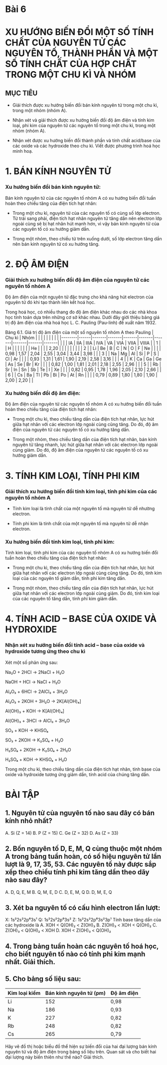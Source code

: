# Bài 6
# XU HƯỚNG BIẾN ĐỔI MỘT SỐ TÍNH CHẤT CỦA NGUYÊN TỬ CÁC NGUYÊN TỐ, THÀNH PHẦN VÀ MỘT SỐ TÍNH CHẤT CỦA HỢP CHẤT TRONG MỘT CHU KÌ VÀ NHÓM

## MỤC TIÊU

- Giải thích được xu hướng biến đổi bán kính nguyên tử trong một chu kì, trong một nhóm (nhóm A).

- Nhận xét và giải thích được xu hướng biến đổi độ âm điện và tính kim loại, phi kim của nguyên tử các nguyên tố trong một chu kì, trong một nhóm (nhóm A).

- Nhận xét được xu hướng biến đổi thành phần và tính chất acid/base của các oxide và các hydroxide theo chu kì. Viết được phương trình hoá học minh hoạ.

# 1. BÁN KÍNH NGUYÊN TỬ

### Xu hướng biến đổi bán kính nguyên tử:

Bán kính nguyên tử của các nguyên tố nhóm A có xu hướng biến đổi tuần hoàn theo chiều tăng của điện tích hạt nhân:
- Trong một chu kì, nguyên tử của các nguyên tố có cùng số lớp electron. Từ trái sang phải, điện tích hạt nhân nguyên tử tăng dần nên electron lớp ngoài cùng sẽ bị hạt nhân hút mạnh hơn, vì vậy bán kính nguyên tử của các nguyên tố có xu hướng giảm dần.

- Trong một nhóm, theo chiều từ trên xuống dưới, số lớp electron tăng dần nên bán kính nguyên tử có xu hướng tăng.

# 2. ĐỘ ÂM ĐIỆN

### Giải thích xu hướng biến đổi độ âm điện của nguyên tử các nguyên tố nhóm A

Độ âm điện của một nguyên tử đặc trưng cho khả năng hút electron của nguyên tử đó khi tạo thành liên kết hoá học.

Trong hoá học, có nhiều thang đo độ âm điện khác nhau do các nhà khoa học tính toán dựa trên những cơ sở khác nhau. Dưới đây giới thiệu bảng giá trị độ âm điện của nhà hoá học L. C. Pauling (Pau-linh) đề xuất năm 1932.

Bảng 6.1. Giá trị độ âm điện của một số nguyên tố nhóm A theo Pauling
| Chu kì | Nhóm |       |       |       |       |       |       |       |       |
|--------|------|-------|-------|-------|-------|-------|-------|-------|-------|
|        |      | IA    | IIA   | IIIA  | IVA   | VA    | VIA   | VIIA  | VIIIA |
| 1      |      | H     |       |       |       |       |       |       | He    |
|        |      | 2,20  |       |       |       |       |       |       |       |
| 2      |      | Li    | Be    | B     | C     | N     | O     | F     | Ne    |
|        |      | 0,98  | 1,57  | 2,04  | 2,55  | 3,04  | 3,44  | 3,98  |       |
| 3      |      | Na    | Mg    | Al    | Si    | P     | S     | Cl    | Ar    |
|        |      | 0,93  | 1,31  | 1,61  | 1,90  | 2,19  | 2,58  | 3,16  |       |
| 4      |      | K     | Ca    | Ga    | Ge    | As    | Se    | Br    | Kr    |
|        |      | 0,82  | 1,00  | 1,81  | 2,01  | 2,18  | 2,55  | 2,96  |       |
| 5      |      | Rb    | Sr    | In    | Sn    | Sb    | Te    | I     | Xe    |
|        |      | 0,82  | 0,95  | 1,78  | 1,96  | 2,05  | 2,10  | 2,66  |       |
| 6      |      | Cs    | Ba    | Tl    | Pb    | Bi    | Po    | At    | Rn    |
|        |      | 0,79  | 0,89  | 1,80  | 1,80  | 1,90  | 2,00  | 2,20  |       |

### Xu hướng biến đổi độ âm điện:

Độ âm điện của nguyên tử các nguyên tố nhóm A có xu hướng biến đổi tuần hoàn theo chiều tăng của điện tích hạt nhân:
- Trong một chu kì, theo chiều tăng dần của điện tích hạt nhân, lực hút giữa hạt nhân với các electron lớp ngoài cùng cũng tăng. Do đó, độ âm điện của nguyên tử các nguyên tố có xu hướng tăng dần.

- Trong một nhóm, theo chiều tăng dần của điện tích hạt nhân, bán kính nguyên tử tăng nhanh, lực hút giữa hạt nhân với các electron lớp ngoài cùng giảm. Do đó, độ âm điện của nguyên tử các nguyên tố có xu hướng giảm dần.

# 3. TÍNH KIM LOẠI, TÍNH PHI KIM

### Giải thích xu hướng biến đổi tính kim loại, tính phi kim của các nguyên tố nhóm A

- Tính kim loại là tính chất của một nguyên tố mà nguyên tử dễ nhường electron.

- Tính phi kim là tính chất của một nguyên tố mà nguyên tử dễ nhận electron.

### Xu hướng biến đổi tính kim loại, tính phi kim:

Tính kim loại, tính phi kim của các nguyên tố nhóm A có xu hướng biến đổi tuần hoàn theo chiều tăng của điện tích hạt nhân:
- Trong một chu kì, theo chiều tăng dần của điện tích hạt nhân, lực hút giữa hạt nhân với các electron lớp ngoài cùng cũng tăng. Do đó, tính kim loại của các nguyên tố giảm dần, tính phi kim tăng dần.

- Trong một nhóm, theo chiều tăng dần của điện tích hạt nhân, lực hút giữa hạt nhân với các electron lớp ngoài cùng giảm. Do đó, tính kim loại của các nguyên tố tăng dần, tính phi kim giảm dần.

# 4. TÍNH ACID – BASE CỦA OXIDE VÀ HYDROXIDE

### Nhận xét xu hướng biến đổi tính acid – base của oxide và hydroxide tương ứng theo chu kì

Xét một số phản ứng sau:

Na₂O + 2HCl → 2NaCl + H₂O

NaOH + HCl → NaCl + H₂O

Al₂O₃ + 6HCl → 2AlCl₃ + 3H₂O

Al₂O₃ + 2KOH + 3H₂O → 2K[Al(OH)₄]

Al(OH)₃ + KOH → K[Al(OH)₄]

Al(OH)₃ + 3HCl → AlCl₃ + 3H₂O

SO₃ + KOH → KHSO₄

SO₃ + 2KOH → K₂SO₄ + H₂O

H₂SO₄ + 2KOH → K₂SO₄ + 2H₂O

H₂SO₄ + KOH → KHSO₄ + H₂O

Trong một chu kì, theo chiều tăng dần của điện tích hạt nhân, tính base của oxide và hydroxide tương ứng giảm dần, tính acid của chúng tăng dần.

# BÀI TẬP

## 1. Nguyên tử của nguyên tố nào sau đây có bán kính nhỏ nhất?
A. Si (Z = 14)
B. P (Z = 15)
C. Ge (Z = 32)
D. As (Z = 33)

## 2. Bốn nguyên tố D, E, M, Q cùng thuộc một nhóm A trong bảng tuần hoàn, có số hiệu nguyên tử lần lượt là 9, 17, 35, 53. Các nguyên tố này được sắp xếp theo chiều tính phi kim tăng dần theo dãy nào sau đây?
A. D, Q, E, M
B. Q, M, E, D
C. D, E, M, Q
D. D, M, E, Q

## 3. Xét ba nguyên tố có cấu hình electron lần lượt:
X: 1s²2s²2p⁶3s¹ Q: 1s²2s²2p⁶3s² Z: 1s²2s²2p⁶3s²3p¹
Tính base tăng dần của các hydroxide là
A. XOH < Q(OH)₂ < Z(OH)₃
B. Z(OH)₃ < XOH < Q(OH)₂
C. Z(OH)₃ < Q(OH)₂ < XOH
D. XOH < Z(OH)₃ < Q(OH)₂

## 4. Trong bảng tuần hoàn các nguyên tố hoá học, cho biết nguyên tố nào có tính phi kim mạnh nhất. Giải thích.

## 5. Cho bảng số liệu sau:

| Kim loại kiềm | Bán kính nguyên tử (pm) | Độ âm điện |
|---------------|-------------------------|------------|
| Li            | 152                     | 0,98       |
| Na            | 186                     | 0,93       |
| K             | 227                     | 0,82       |
| Rb            | 248                     | 0,82       |
| Cs            | 265                     | 0,79       |

Hãy vẽ đồ thị hoặc biểu đồ thể hiện sự biến đổi của hai đại lượng bán kính nguyên tử và độ âm điện trong bảng số liệu trên. Quan sát và cho biết hai đại lượng này biến thiên như thế nào? Giải thích.

